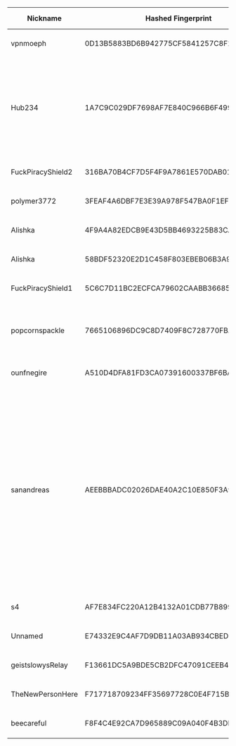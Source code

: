 | Nickname |  Hashed Fingerprint	| Or Addresses | Contact | Running | Flags | Last Seen | First Seen | Last Restarted | Advertised Bandwidth | Platform | Version | Version Status | Recommended Version | Verified hostnames | Exit policy |
|---|---|---|---|---|---|---|---|---|---|---|---|---|---|---|---|
|vpnmoeph | 0D13B5883BD6B942775CF5841257C8F1B5042F1F | ["166.0.192.105:9001","[2602:f9f3:0:2::2f5]:9001"] | <contact AT moe DOT ph> | true | Running, V2Dir, Valid | 2025-10-31 14:00:00 | 2025-10-31 09:00:00 | 2025-10-31 08:31:24 | 0 | Tor 0.4.8.17 on Linux | 0.4.8.17 | recommended | true | N/A | ["reject *:*"]|
|Hub234 | 1A7C9C029DF7698AF7E840C966B6F4995BC56451 | ["154.90.54.69:9001"] | N/A | true | Exit, Running, V2Dir, Valid | 2025-10-31 14:00:00 | 2025-10-31 13:00:00 | 2025-10-31 13:53:00 | 0 | Tor 0.4.8.19 on Linux | 0.4.8.19 | recommended | true | N/A | ["reject 0.0.0.0/8:*","reject 169.254.0.0/16:*","reject 127.0.0.0/8:*","reject 192.168.0.0/16:*","reject 10.0.0.0/8:*","reject 172.16.0.0/12:*","reject 154.90.54.69:*","accept *:80","accept *:443","accept *:53","reject *:*"]|
|FuckPiracyShield2 | 316BA70B4CF7D5F4F9A7861E570DAB01D7698C17 | ["83.136.107.145:80","[2a02:29e0:2:6:1:1:ff2f:fd9d]:80"] | fuck hollywood | true | Running, V2Dir, Valid | 2025-10-31 14:00:00 | 2025-10-31 02:00:00 | 2025-10-31 01:26:06 | 0 | Tor 0.4.8.17 on Linux | 0.4.8.17 | recommended | true | N/A | ["reject *:*"]|
|polymer3772 | 3FEAF4A6DBF7E3E39A978F547BA0F1EF1EC79290 | ["5.255.86.191:443","[2a00:1ca8:2a::18f]:443"] | Polymer3772 AT proton DOT me | true | Running, V2Dir, Valid | 2025-10-31 14:00:00 | 2025-10-31 09:00:00 | 2025-10-31 13:47:30 | 0 | Tor 0.4.8.19 on Linux | 0.4.8.19 | recommended | true | N/A | ["reject *:*"]|
|Alishka | 4F9A4A82EDCB9E43D5BB4693225B83CA9F529A69 | ["45.135.134.253:9100","[2a00:b700::4:1ce]:9100"] | muhhamadabdulbibeg@pissmail.com | true | Running, V2Dir, Valid | 2025-10-31 14:00:00 | 2025-10-31 14:00:00 | 2025-10-31 13:01:13 | 0 | Tor 0.4.8.13 on Linux | 0.4.8.13 | recommended | true | N/A | ["reject *:*"]|
|Alishka | 58BDF52320E2D1C458F803EBEB06B3A97767314D | ["45.135.134.253:9000","[2a00:b700::4:1ce]:9000"] | muhhamadabdulbibeg@pissmail.com | true | Running, V2Dir, Valid | 2025-10-31 14:00:00 | 2025-10-31 14:00:00 | 2025-10-31 13:00:32 | 0 | Tor 0.4.8.13 on Linux | 0.4.8.13 | recommended | true | N/A | ["reject *:*"]|
|FuckPiracyShield1 | 5C6C7D11BC2ECFCA79602CAABB366852950BC9D2 | ["83.136.107.145:443","[2a02:29e0:2:6:1:1:ff2f:fd9d]:443"] | fuck hollywood | true | Running, V2Dir, Valid | 2025-10-31 14:00:00 | 2025-10-31 02:00:00 | 2025-10-31 01:26:05 | 0 | Tor 0.4.8.17 on Linux | 0.4.8.17 | recommended | true | N/A | ["reject *:*"]|
|popcornspackle | 7665106896DC9C8D7409F8C728770FBA704999E2 | ["73.62.231.41:9001"] | wacktru3@gmail.com | true | Running, V2Dir, Valid | 2025-10-31 14:00:00 | 2025-10-31 03:00:00 | 2025-10-31 02:33:45 | 1825239 | Tor 0.4.8.19 on Windows 8 [or later] | 0.4.8.19 | recommended | true | ["c-73-62-231-41.hsd1.mn.comcast.net"] | ["reject *:*"]|
|ounfnegire | A510D4DFA81FD3CA07391600337BF6BA5A589A5D | ["176.124.32.16:9001"] | tor@mailsac.com | true | Running, V2Dir, Valid | 2025-10-31 14:00:00 | 2025-10-31 14:00:00 | 2025-10-31 13:45:35 | 0 | Tor 0.4.8.19 on Linux | 0.4.8.19 | recommended | true | N/A | ["reject *:*"]|
|sanandreas | AEEBBBADC02026DAE40A2C10E850F3A92004331D | ["107.189.1.16:9001"] | N/A | true | Exit, Running, V2Dir, Valid | 2025-10-31 14:00:00 | 2025-10-31 14:00:00 | 2025-10-31 13:38:00 | 0 | Tor 0.4.8.19 on Linux | 0.4.8.19 | recommended | true | N/A | ["reject 0.0.0.0/8:*","reject 169.254.0.0/16:*","reject 127.0.0.0/8:*","reject 192.168.0.0/16:*","reject 10.0.0.0/8:*","reject 172.16.0.0/12:*","reject 107.189.1.16:*","reject *:25","reject *:119","reject *:135-139","reject *:445","reject *:465","reject *:563","reject *:587","reject *:1214","reject *:4661-4666","reject *:6346-6429","reject *:6660-6667","reject *:6697","reject *:6699","reject *:6881-6999","reject *:51413","accept *:*"]|
|s4 | AF7E834FC220A12B4132A01CDB77B899E94CAD76 | ["193.237.155.109:9001"] | E F Random Person <abusetor010@proton.me> | true | Running, V2Dir, Valid | 2025-10-31 14:00:00 | 2025-10-31 08:00:00 | 2025-10-31 10:51:35 | 0 | Tor 0.4.8.16 on Linux | 0.4.8.16 | recommended | true | ["static-193-237-155-109.vodafonexdsl.co.uk"] | ["reject *:*"]|
|Unnamed | E74332E9C4AF7D9DB11A03AB934CBED842F81B10 | ["93.104.130.47:9001"] | Arlo <4xkxa6s8z@mozmail.com> | true | Running, V2Dir, Valid | 2025-10-31 14:00:00 | 2025-10-31 14:00:00 | 2025-10-31 13:46:11 | 0 | Tor 0.4.8.16 on Linux | 0.4.8.16 | recommended | true | ["ppp-93-104-130-47.dynamic.mnet-online.de"] | ["reject *:*"]|
|geistslowysRelay | F13661DC5A9BDE5CB2DFC47091CEEB4AB5716C99 | ["46.38.236.103:443","[2a03:4000:2:ada:e4f6:6aff:fea3:425f]:443"] | geistslowy@eclipso.at | false | Running, V2Dir, Valid | 2025-10-31 13:00:00 | 2025-10-31 13:00:00 | 2025-10-31 12:37:42 | 0 | Tor 0.4.8.19 on Linux | 0.4.8.19 | recommended | true | ["v2202510307164392033.luckysrv.de"] | ["reject *:*"]|
|TheNewPersonHere | F717718709234FF35697728C0E4F715B898BBE15 | ["87.178.67.80:9001"] | anewpersontotestthis@proton.me | true | Running, V2Dir, Valid | 2025-10-31 14:00:00 | 2025-10-31 11:00:00 | 2025-10-31 10:30:03 | 0 | Tor 0.4.8.7 on Linux | 0.4.8.7 | recommended | true | ["p57b24350.dip0.t-ipconnect.de"] | ["reject *:*"]|
|beecareful | F8F4C4E92CA7D965889C09A040F4B3DB42208EC0 | ["45.144.209.20:9001"] | email: beecareful [AT] protonmail [DOT] com | true | Running, V2Dir, Valid | 2025-10-31 14:00:00 | 2025-10-31 07:00:00 | 2025-10-31 06:18:47 | 0 | Tor 0.4.8.18 on Linux | 0.4.8.18 | recommended | true | N/A | ["reject *:*"]|
